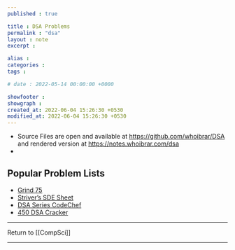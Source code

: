```yaml
---
published : true

title : DSA Problems
permalink : "dsa"
layout : note
excerpt : 

alias : 
categories : 
tags : 

# date : 2022-05-14 00:00:00 +0000

showfooter : 
showgraph : 
created_at: 2022-06-04 15:26:30 +0530
modified_at: 2022-06-04 15:26:30 +0530
---
```


- Source Files are open and available at https://github.com/whoibrar/DSA and rendered version at https://notes.whoibrar.com/dsa
- 


## Popular Problem Lists
- [Grind 75](https://www.techinterviewhandbook.org/grind75)
- [Striver’s SDE Sheet](https://takeuforward.org/interviews/strivers-sde-sheet-top-coding-interview-problems/)
- [DSA Series CodeChef](https://www.codechef.com/LEARNDSA)
- [450 DSA Cracker](https://450dsa.com/)


---

Return to [[CompSci]]

---
